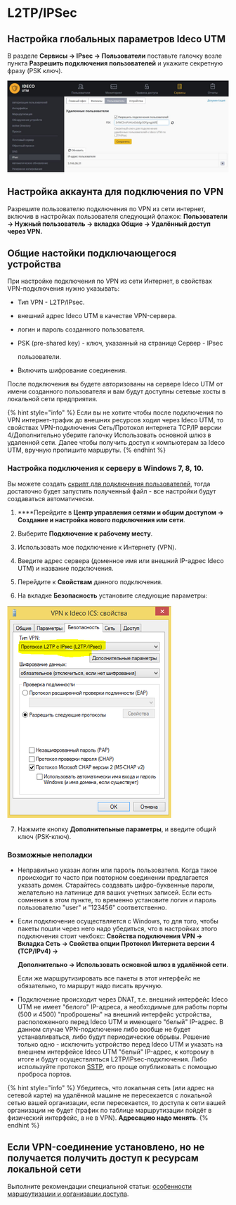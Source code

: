 # L2TP/IPSec

## Настройка глобальных параметров Ideco UTM

В разделе **Сервисы -&gt; IPsec -&gt; Пользователи** поставьте галочку возле пункта **Разрешить подключения пользователей** и укажите секретную фразу \(PSK ключ\).

![](../../../../.gitbook/assets/11436123.jpg)

## Настройка аккаунта для подключения по VPN

Разрешите пользователю подключения по VPN из сети интернет, включив в настройках пользователя следующий флажок: **Пользователи -&gt; Нужный пользователь -&gt; вкладка Общие -&gt; Удалённый доступ через VPN.**

## Общие настойки подключающегося устройства

При настройке подключения по VPN из сети Интернет, в свойствах VPN-подключения нужно указывать:

* Тип VPN - L2TP/IPsec.
* внешний адрес Ideco UTM в качестве VPN-сервера.
* логин и пароль созданного пользователя.
* PSK \(pre-shared key\) - ключ, указанный на странице Сервер - IPsec

  пользователи.

* Включить шифрование соединения.

После подключения вы будете авторизованы на сервере Ideco UTM от имени созданного пользователя и вам будут доступны сетевые хосты в локальной сети предприятия.

{% hint style="info" %}
Если вы не хотите чтобы после подключения по VPN интернет-трафик до внешних ресурсов ходил через Ideco UTM, то свойствах VPN-подключения Сеть/Протокол интернета TCP/IP версии 4/Дополнительно уберите галочку Использовать основной шлюз в удаленной сети. Далее чтобы получить доступ к компьютерам за Ideco UTM, вручную пропишите маршруты.
{% endhint %}

### Настройка подключения к серверу в Windows 7, 8, 10.

Вы можете создать [скрипт для подключения пользователей](skript_avtomaticheskogo_sozdaniya_polzovatelskikh_podklyuchenii_po_l2tp_ipsec.md), тогда достаточно будет запустить полученный файл - все настройки будут создаваться автоматически.

1. ****Перейдите в **Центр управления сетями и общим доступом -&gt; Создание и настройка нового подключения или сети**.  
2. Выберите **Подключение к рабочему месту**.

3. Использовать мое подключение к Интернету \(VPN\). 

4. Введите адрес сервера \(доменное имя или внешний IP-адрес Ideco UTM\) и название подключения.  

5. Перейдите к **Свойствам** данного подключения.  

6. На вкладке **Безопасность** установите следующие параметры:  

![](../../../../.gitbook/assets/2424872.png)

7. Нажмите кнопку **Дополнительные параметры**, и введите общий ключ \(PSK-ключ\). 

### Возможные неполадки

* Неправильно указан логин или пароль пользователя. Когда такое происходит то часто при повторном соединении предлагается указать домен. Старайтесь создавать цифро-буквенные пароли, желательно на латинице для ваших учетных записей. Если есть сомнения в этом пункте, то временно установите логин и пароль пользователю "user" и "123456" соответственно.
* Если подключение осуществляется с Windows, то для того, чтобы пакеты пошли через него надо убедиться, что в настройках этого подключения стоит чекбокс: **Свойства подключения VPN -&gt; Вкладка Сеть -&gt; Свойства опции Протокол Интернета версии 4 \(TCP/IPv4\) -&gt;**

  **Дополнительно -&gt; Использовать основной шлюз в удалённой сети**.

  Если же маршрутизировать все пакеты в этот интерфейс не обязательно, то маршрут надо писать вручную.

* Подключение происходит через DNAT, т.е. внешний интерфейс Ideco UTM не имеет "белого" IP-адреса, а необходимые для работы порты \(500 и 4500\) "проброшены" на внешний интерфейс устройства, расположенного перед Ideco UTM и имеющего "белый" IP-адрес. В данном случае VPN-подключение либо вообще не будет устанавливаться, либо будут периодические обрывы. Решение только одно - исключить устройство перед Ideco UTM и указать на внешнем интерфейсе Ideco UTM "белый" IP-адрес, к которому в итоге и будут осуществляться L2TP/IPsec-подключения. Либо используйте протокол [SSTP](../sstp/), его проще опубликовать с помощью проброса портов.

{% hint style="info" %}
Убедитесь, что локальная сеть \(или адрес на сетевой карте\) на удалённой машине не пересекается с локальной сетью вашей организации, если пересекается, то доступа к сети вашей организации не будет \(трафик по таблице маршрутизации пойдёт в физический интерфейс, а не в VPN\). **Адресацию надо менять**.
{% endhint %}

## Если VPN-соединение установлено, но не получается получить доступ к ресурсам локальной сети

Выполните рекомендации специальной статьи: [особенности маршрутизации и организации доступа](../osobennosti_marshrutizacii_i_organizacii_dostupa.md).

